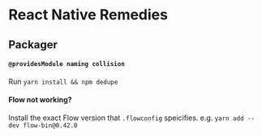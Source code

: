 # React Native Remedies

## Packager

#### `@providesModule naming collision`

Run `yarn install && npm dedupe`

#### Flow not working?

Install the exact Flow version that `.flowconfig` speicifies. e.g. `yarn add --dev flow-bin@0.42.0`
